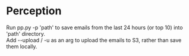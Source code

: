 # Perception
Run pp.py -p 'path' to save emails from the last 24 hours (or top 10) into 'path' directory.
<br>Add --upload / -u as an arg to upload the emails to S3, rather than save them locally.

